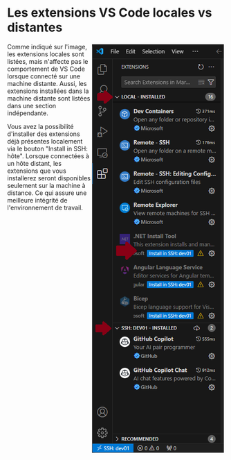 # Les extensions VS Code locales vs distantes
<img style="float: right; margin: 3px" src="./images/VScode - addons.png">
Comme indiqué sur l'image, les extensions locales sont listées, mais n'affecte pas le comportement de VS Code lorsque connecté sur une machine distante. Aussi, les extensions installées dans la machine distante sont listées dans une section indépendante.

Vous avez la possibilité d'installer des extensions déjà présentes localement via le bouton "Install in SSH: hôte".
Lorsque connectées à un hôte distant, les extensions que vous installerez seront disponibles seulement sur la machine à distance. Ce qui assure une meilleure intégrité de l'environnement de travail.
